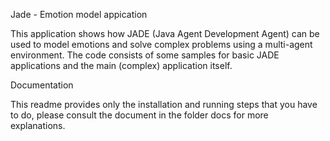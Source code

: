Jade - Emotion model appication

This application shows how JADE (Java Agent Development Agent) can be used to model emotions and solve complex problems
using a multi-agent environment. The code consists of some samples for basic JADE applications and the main (complex)
application itself.


Documentation

This readme provides only the installation and running steps that you have to do, please consult the document 
in the folder docs for more explanations.